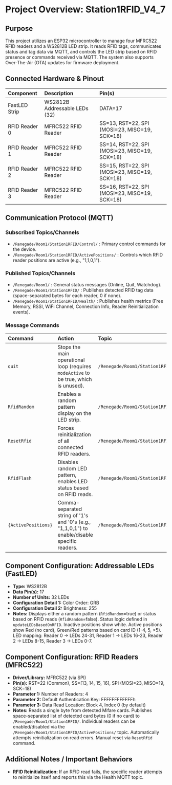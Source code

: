# Project Overview: Station1RFID_V4_7

## Purpose

This project utilizes an ESP32 microcontroller to manage four MFRC522 RFID readers and a WS2812B LED strip. It reads RFID tags, communicates status and tag data via MQTT, and controls the LED strip based on RFID presence or commands received via MQTT. The system also supports Over-The-Air (OTA) updates for firmware deployment.

## Connected Hardware & Pinout

|**Component**|**Description**|**Pin(s)**|
|:--|:--|:--|
|FastLED Strip|WS2812B Addressable LEDs (32)|DATA=17|
|RFID Reader 0|MFRC522 RFID Reader|SS=13, RST=22, SPI (MOSI=23, MISO=19, SCK=18)|
|RFID Reader 1|MFRC522 RFID Reader|SS=14, RST=22, SPI (MOSI=23, MISO=19, SCK=18)|
|RFID Reader 2|MFRC522 RFID Reader|SS=15, RST=22, SPI (MOSI=23, MISO=19, SCK=18)|
|RFID Reader 3|MFRC522 RFID Reader|SS=16, RST=22, SPI (MOSI=23, MISO=19, SCK=18)|

## Communication Protocol (MQTT)

### Subscribed Topics/Channels

- `/Renegade/Room1/Station1RFID/Control/` : Primary control commands for the device.
- `/Renegade/Room1/Station1RFID/ActivePositions/` : Controls which RFID reader positions are active (e.g., "1,1,0,1").

### Published Topics/Channels

- `/Renegade/Room1/` : General status messages (Online, Quit, Watchdog).
- `/Renegade/Room1/Station1RFID/` : Publishes detected RFID tag data (space-separated bytes for each reader, 0 if none).
- `/Renegade/Room1/Station1RFID/Health/` : Publishes health metrics (Free Memory, RSSI, WiFi Channel, Connection Info, Reader Reinitialization events).

### Message Commands

|**Command**|**Action**|**Topic**|
|:--|:--|:--|
|`quit`|Stops the main operational loop (requires `modeActive` to be true, which is unused).|`/Renegade/Room1/Station1RFID/Control/`|
|`RfidRandom`|Enables a random pattern display on the LED strip.|`/Renegade/Room1/Station1RFID/Control/`|
|`ResetRfid`|Forces reinitialization of all connected RFID readers.|`/Renegade/Room1/Station1RFID/Control/`|
|`RfidFlash`|Disables random LED pattern, enables LED status based on RFID reads.|`/Renegade/Room1/Station1RFID/Control/`|
|`{ActivePositions}`|Comma-separated string of '1's and '0's (e.g., "1,1,0,1") to enable/disable specific readers.|`/Renegade/Room1/Station1RFID/ActivePositions/`|

## Component Configuration: Addressable LEDs (FastLED)

- **Type:** WS2812B
- **Data Pin(s):** 17
- **Number of Units:** 32 LEDs
- **Configuration Detail 1:** Color Order: GRB
- **Configuration Detail 2:** Brightness: 255
- **Notes:** Displays either a random pattern (`RfidRandom`=true) or status based on RFID reads (`RfidRandom`=false). Status logic defined in `updateLEDsBasedOnRFID`. Inactive positions show white. Active positions show Red (no card), Green/Red patterns based on card ID (1-4, 5, >5). LED mapping: Reader 0 -> LEDs 24-31, Reader 1 -> LEDs 16-23, Reader 2 -> LEDs 8-15, Reader 3 -> LEDs 0-7.

## Component Configuration: RFID Readers (MFRC522)

- **Driver/Library:** MFRC522 (via SPI)
- **Pin(s):** RST=22 (Common), SS=[13, 14, 15, 16], SPI (MOSI=23, MISO=19, SCK=18)
- **Parameter 1:** Number of Readers: 4
- **Parameter 2:** Default Authentication Key: FFFFFFFFFFFFh
- **Parameter 3:** Data Read Location: Block 4, Index 0 (by default)
- **Notes:** Reads a single byte from detected Mifare cards. Publishes space-separated list of detected card bytes (0 if no card) to `/Renegade/Room1/Station1RFID/`. Individual readers can be enabled/disabled via the `/Renegade/Room1/Station1RFID/ActivePositions/` topic. Automatically attempts reinitialization on read errors. Manual reset via `ResetRfid` command.

## Additional Notes / Important Behaviors
- **RFID Reinitialization:** If an RFID read fails, the specific reader attempts to reinitialize itself and reports this via the Health MQTT topic.